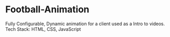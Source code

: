 # Football-Animation
Fully Configurable, Dynamic animation for a client used as a Intro to videos. Tech Stack: HTML, CSS, JavaScript
